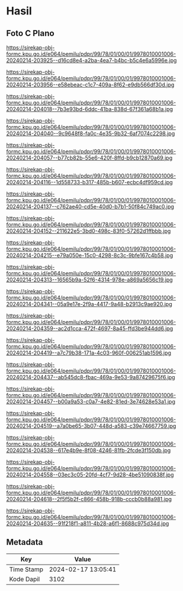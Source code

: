 # Hasil

## Foto C Plano

https://sirekap-obj-formc.kpu.go.id/e064/pemilu/pdpr/99/78/01/00/01/9978010001006-20240214-203925--d16cd8e4-a2ba-4ea7-b4bc-b5c4e6a5996e.jpg

https://sirekap-obj-formc.kpu.go.id/e064/pemilu/pdpr/99/78/01/00/01/9978010001006-20240214-203956--e58ebeac-c1c7-409a-8f62-e9db566df30d.jpg

https://sirekap-obj-formc.kpu.go.id/e064/pemilu/pdpr/99/78/01/00/01/9978010001006-20240214-204018--7b3e93bd-6ddc-41ba-838d-67f361a68b1a.jpg

https://sirekap-obj-formc.kpu.go.id/e064/pemilu/pdpr/99/78/01/00/01/9978010001006-20240214-204040--9c9648f8-fa0c-4e35-9b32-6af7074c2298.jpg

https://sirekap-obj-formc.kpu.go.id/e064/pemilu/pdpr/99/78/01/00/01/9978010001006-20240214-204057--b77cb82b-55e6-420f-8ffd-b9cb12870a69.jpg

https://sirekap-obj-formc.kpu.go.id/e064/pemilu/pdpr/99/78/01/00/01/9978010001006-20240214-204116--1d558733-b317-485b-b607-ecbc4df959cd.jpg

https://sirekap-obj-formc.kpu.go.id/e064/pemilu/pdpr/99/78/01/00/01/9978010001006-20240214-204137--c762ae40-cd5e-40d0-b7b1-50f84c749ac0.jpg

https://sirekap-obj-formc.kpu.go.id/e064/pemilu/pdpr/99/78/01/00/01/9978010001006-20240214-204152--211622e5-3bd0-498c-83f0-57262d1ffbbb.jpg

https://sirekap-obj-formc.kpu.go.id/e064/pemilu/pdpr/99/78/01/00/01/9978010001006-20240214-204215--e79a050e-15c0-4298-8c3c-9bfe167c4b58.jpg

https://sirekap-obj-formc.kpu.go.id/e064/pemilu/pdpr/99/78/01/00/01/9978010001006-20240214-204313--16565b9a-52f6-4314-978e-a869a5656c19.jpg

https://sirekap-obj-formc.kpu.go.id/e064/pemilu/pdpr/99/78/01/00/01/9978010001006-20240214-204341--05a9e17e-2f9a-4417-9a48-b2913c9ae920.jpg

https://sirekap-obj-formc.kpu.go.id/e064/pemilu/pdpr/99/78/01/00/01/9978010001006-20240214-204359--ac2d1cca-472f-4697-8a45-ffd3be944dd6.jpg

https://sirekap-obj-formc.kpu.go.id/e064/pemilu/pdpr/99/78/01/00/01/9978010001006-20240214-204419--a7c79b38-171a-4c03-960f-006251ab1596.jpg

https://sirekap-obj-formc.kpu.go.id/e064/pemilu/pdpr/99/78/01/00/01/9978010001006-20240214-204437--ab545dc8-fbac-469a-9e53-9a87429675f6.jpg

https://sirekap-obj-formc.kpu.go.id/e064/pemilu/pdpr/99/78/01/00/01/9978010001006-20240214-204457--b00a9a53-c0a7-4e82-81ed-3e74628e53a1.jpg

https://sirekap-obj-formc.kpu.go.id/e064/pemilu/pdpr/99/78/01/00/01/9978010001006-20240214-204519--a7a0be65-3b07-448d-a583-c39e74667759.jpg

https://sirekap-obj-formc.kpu.go.id/e064/pemilu/pdpr/99/78/01/00/01/9978010001006-20240214-204538--617e4b9e-8f08-4246-81fb-2fcde3f150db.jpg

https://sirekap-obj-formc.kpu.go.id/e064/pemilu/pdpr/99/78/01/00/01/9978010001006-20240214-204558--03ec3c05-20fd-4cf7-9d28-4be51090838f.jpg

https://sirekap-obj-formc.kpu.go.id/e064/pemilu/pdpr/99/78/01/00/01/9978010001006-20240214-204618--2f5f5b2f-c866-458b-918b-cccb0b88a981.jpg

https://sirekap-obj-formc.kpu.go.id/e064/pemilu/pdpr/99/78/01/00/01/9978010001006-20240214-204635--91f218f1-a811-4b28-a6f1-8688c975d34d.jpg


## Metadata

| Key        | Value               |
| ---------- | ------------------- |
| Time Stamp | 2024-02-17 13:05:41 |
| Kode Dapil | 3102                |




